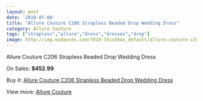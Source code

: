 ```yaml
---
layout: post
date: '2018-07-08'
title: "Allure Couture C206 Strapless Beaded Drop Wedding Dress"
category: Allure Couture
tags: ["strapless","allure","dress","dresses","drop"]
image: http://img.eudances.com/7019-thickbox_default/allure-couture-c206-strapless-beaded-drop-wedding-dress.jpg
---
```

Allure Couture C206 Strapless Beaded Drop Wedding Dress

On Sales: **$452.99**
<a href="https://www.eudances.com/en/allure-couture/2560-allure-couture-c206-strapless-beaded-drop-wedding-dress.html"><amp-img layout="responsive" width="600" height="600" src="//img.eudances.com/7019-thickbox_default/allure-couture-c206-strapless-beaded-drop-wedding-dress.jpg" alt="Allure Couture C206 Strapless Beaded Drop Wedding Dress 0" /></a>
<a href="https://www.eudances.com/en/allure-couture/2560-allure-couture-c206-strapless-beaded-drop-wedding-dress.html"><amp-img layout="responsive" width="600" height="600" src="//img.eudances.com/7022-thickbox_default/allure-couture-c206-strapless-beaded-drop-wedding-dress.jpg" alt="Allure Couture C206 Strapless Beaded Drop Wedding Dress 1" /></a>
<a href="https://www.eudances.com/en/allure-couture/2560-allure-couture-c206-strapless-beaded-drop-wedding-dress.html"><amp-img layout="responsive" width="600" height="600" src="//img.eudances.com/7021-thickbox_default/allure-couture-c206-strapless-beaded-drop-wedding-dress.jpg" alt="Allure Couture C206 Strapless Beaded Drop Wedding Dress 2" /></a>
<a href="https://www.eudances.com/en/allure-couture/2560-allure-couture-c206-strapless-beaded-drop-wedding-dress.html"><amp-img layout="responsive" width="600" height="600" src="//img.eudances.com/7020-thickbox_default/allure-couture-c206-strapless-beaded-drop-wedding-dress.jpg" alt="Allure Couture C206 Strapless Beaded Drop Wedding Dress 3" /></a>

Buy it: [Allure Couture C206 Strapless Beaded Drop Wedding Dress](https://www.eudances.com/en/allure-couture/2560-allure-couture-c206-strapless-beaded-drop-wedding-dress.html "Allure Couture C206 Strapless Beaded Drop Wedding Dress")

View more: [Allure Couture](https://www.eudances.com/en/37-allure-couture "Allure Couture")